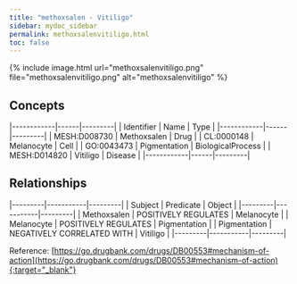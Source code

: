 ```yaml
---
title: "methoxsalen - Vitiligo"
sidebar: mydoc_sidebar
permalink: methoxsalenvitiligo.html
toc: false 
---
```


{% include image.html url="methoxsalenvitiligo.png" file="methoxsalenvitiligo.png" alt="methoxsalenvitiligo" %}

## Concepts

|------------|------|---------|
| Identifier | Name | Type    |
|------------|------|---------|
| MESH:D008730 | Methoxsalen | Drug |
| CL:0000148 | Melanocyte | Cell |
| GO:0043473 | Pigmentation | BiologicalProcess |
| MESH:D014820 | Vitiligo | Disease |
|------------|------|---------|

## Relationships

|---------|-----------|---------|
| Subject | Predicate | Object  |
|---------|-----------|---------|
| Methoxsalen | POSITIVELY REGULATES | Melanocyte |
| Melanocyte | POSITIVELY REGULATES | Pigmentation |
| Pigmentation | NEGATIVELY CORRELATED WITH | Vitiligo |
|---------|-----------|---------|

Reference: [https://go.drugbank.com/drugs/DB00553#mechanism-of-action](https://go.drugbank.com/drugs/DB00553#mechanism-of-action){:target="_blank"}